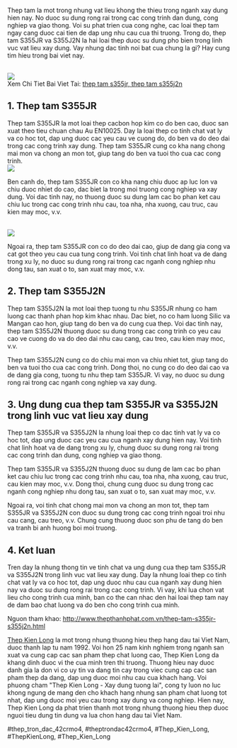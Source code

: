 <p>Thep tam la mot trong nhung vat lieu khong the thieu trong nganh xay dung hien nay. No duoc su dung rong rai trong cac cong trinh dan dung, cong nghiep va giao thong. Voi su phat trien cua cong nghe, cac loai thep tam ngay cang duoc cai tien de dap ung nhu cau cua thi truong. Trong do, thep tam S355JR va S355J2N la hai loai thep duoc su dung pho bien trong linh vuc vat lieu xay dung. Vay nhung dac tinh noi bat cua chung la gi? Hay cung tim hieu trong bai viet nay.</p><br><img src="https://thepkienlong.vn/upload/images/t%E1%BA%A5m%20s355j2%2050mm.jpg"></br>
Xem Chi Tiet Bai Viet Tai: <a href="https://thepkienlong.vn/thep-tam-s355jr-thep-tam-s355joh-thep-tam-s355j2n-thep-tam-tieu-chuan-en10025.html">thep tam s355jr, thep tam s355j2n</a><h2>1. Thep tam S355JR</h2><p>Thep tam S355JR la mot loai thep cacbon hop kim co do ben cao, duoc san xuat theo tieu chuan chau Au EN10025. Day la loai thep co tinh chat vat ly va co hoc tot, dap ung duoc cac yeu cau ve cuong do, do ben va do deo dai trong cac cong trinh xay dung. Thep tam S355JR cung co kha nang chong mai mon va chong an mon tot, giup tang do ben va tuoi tho cua cac cong trinh.<br><img src="https://thepkienlong.vn/upload/images/T%E1%BA%A4M%20DUPLEX%202205%20ASTM%20A240(1).jpg"></br><p>Ben canh do, thep tam S355JR con co kha nang chiu duoc ap luc lon va chiu duoc nhiet do cao, dac biet la trong moi truong cong nghiep va xay dung. Voi dac tinh nay, no thuong duoc su dung lam cac bo phan ket cau chiu luc trong cac cong trinh nhu cau, toa nha, nha xuong, cau truc, cau kien may moc, v.v.</p><br><img src="https://thepkienlong.vn/upload/images/T%E1%BA%A4M%20DUPLEX%202205%20ASTM%20A240(1).jpg"></br><p>Ngoai ra, thep tam S355JR con co do deo dai cao, giup de dang gia cong va cat got theo yeu cau cua tung cong trinh. Voi tinh chat linh hoat va de dang trong xu ly, no duoc su dung rong rai trong cac nganh cong nghiep nhu dong tau, san xuat o to, san xuat may moc, v.v.<h2>2. Thep tam S355J2N</h2><p>Thep tam S355J2N la mot loai thep tuong tu nhu S355JR nhung co ham luong cac thanh phan hop kim khac nhau. Dac biet, no co ham luong Silic va Mangan cao hon, giup tang do ben va do cung cua thep. Voi dac tinh nay, thep tam S355J2N thuong duoc su dung trong cac cong trinh co yeu cau cao ve cuong do va do deo dai nhu cau cang, cau treo, cau kien may moc, v.v.</p><p>Thep tam S355J2N cung co do chiu mai mon va chiu nhiet tot, giup tang do ben va tuoi tho cua cac cong trinh. Dong thoi, no cung co do deo dai cao va de dang gia cong, tuong tu nhu thep tam S355JR. Vi vay, no duoc su dung rong rai trong cac nganh cong nghiep va xay dung.<h2>3. Ung dung cua thep tam S355JR va S355J2N trong linh vuc vat lieu xay dung</h2><p>Thep tam S355JR va S355J2N la nhung loai thep co dac tinh vat ly va co hoc tot, dap ung duoc cac yeu cau cua nganh xay dung hien nay. Voi tinh chat linh hoat va de dang trong xu ly, chung duoc su dung rong rai trong cac cong trinh dan dung, cong nghiep va giao thong.</p><p>Thep tam S355JR va S355J2N thuong duoc su dung de lam cac bo phan ket cau chiu luc trong cac cong trinh nhu cau, toa nha, nha xuong, cau truc, cau kien may moc, v.v. Dong thoi, chung cung duoc su dung trong cac nganh cong nghiep nhu dong tau, san xuat o to, san xuat may moc, v.v.</p><p>Ngoai ra, voi tinh chat chong mai mon va chong an mon tot, thep tam S355JR va S355J2N con duoc su dung trong cac cong trinh ngoai troi nhu cau cang, cau treo, v.v. Chung cung thuong duoc son phu de tang do ben va tranh bi anh huong boi moi truong.</p><h2>4. Ket luan</h2><p>Tren day la nhung thong tin ve tinh chat va ung dung cua thep tam S355JR va S355J2N trong linh vuc vat lieu xay dung. Day la nhung loai thep co tinh chat vat ly va co hoc tot, dap ung duoc nhu cau cua nganh xay dung hien nay va duoc su dung rong rai trong cac cong trinh. Vi vay, khi lua chon vat lieu cho cong trinh cua minh, ban co the can nhac den hai loai thep tam nay de dam bao chat luong va do ben cho cong trinh cua minh.</p><p>Nguon tham khao: <a href="http://www.thepthanhphat.com.vn/thep-tam-s355jr-s355j2n.html">http://www.thepthanhphat.com.vn/thep-tam-s355jr-s355j2n.html</a></p><p><a href="https://thepkienlong.vn/">Thep Kien Long</a> la mot trong nhung thuong hieu thep hang dau tai Viet Nam, duoc thanh lap tu nam 1992. Voi hon 25 nam kinh nghiem trong nganh san xuat va cung cap cac san pham thep chat luong cao, Thep Kien Long da khang dinh duoc vi the cua minh tren thi truong. Thuong hieu nay duoc danh gia la don vi co uy tin va dang tin cay trong viec cung cap cac san pham thep da dang, dap ung duoc moi nhu cau cua khach hang. Voi phuong cham "Thep Kien Long - Xay dung tuong lai", cong ty luon no luc khong ngung de mang den cho khach hang nhung san pham chat luong tot nhat, dap ung duoc moi yeu cau trong xay dung va cong nghiep. Hien nay, Thep Kien Long da phat trien thanh mot trong nhung thuong hieu thep duoc nguoi tieu dung tin dung va lua chon hang dau tai Viet Nam.</p>
#thep_tron_dac_42crmo4, #theptrondac42crmo4, #Thep_Kien_Long, #ThepKienLong, #Thep_Kien_Long
